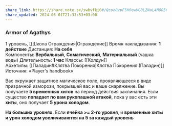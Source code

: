 ```yaml
---
share_link: https://share.note.sx/swbvfki0#/Qcoo8vpF5H0ewVG8LZNaL4M805CcU4dBS5k4qVGjz8
share_updated: 2024-05-01T21:31:53+03:00
---
```

### Armor of Agathys
1 уровень, [[Школа Ограждения|Ограждение]]
Время накладывания: **1 действие**
Дистанция: **На себя**
Компоненты: **Вербальный**, **Соматический**, **Материальный** (чашка воды)
Длительность: **1 час**
Классы: [[Колдун]]
Архетипы: [[Паладин#Клятва Покорения|Клятва Покорения (Паладин)]]
Источник: «Player's handbook»

Вас окружает защитное магическое поле, проявляющееся в виде призрачной изморози, покрывшей вас и ваше снаряжение. Вы получаете **5 временных хитов** на период действия заклинания. Если существо **попадает по вам рукопашной атакой**, пока у вас есть эти **хиты**, оно получает **5 урона холодом**.

**На больших уровнях.** Если **ячейка >= 2-го уровня**, и **временные хиты и урон холодом увеличиваются на 5 за каждый уровень**